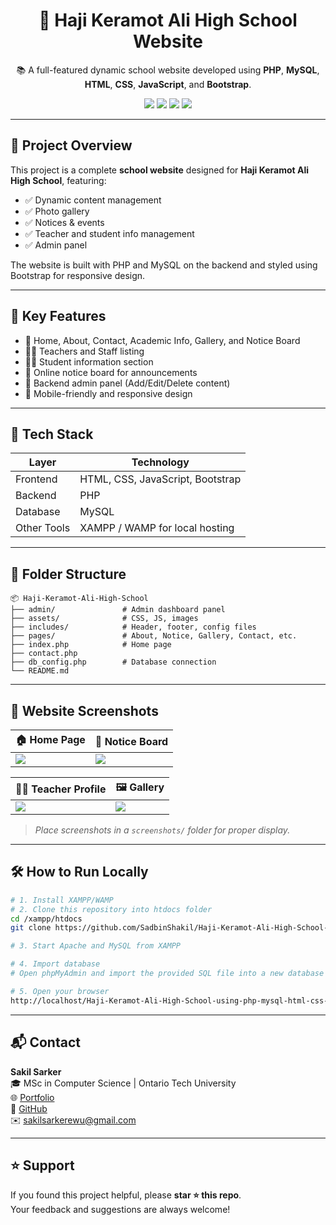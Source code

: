 <div align="center">

# 🏫 Haji Keramot Ali High School Website

📚 A full-featured dynamic school website developed using **PHP**, **MySQL**, **HTML**, **CSS**, **JavaScript**, and **Bootstrap**.

<img src="https://img.shields.io/badge/Backend-PHP-orange?style=flat-square"/>
<img src="https://img.shields.io/badge/Database-MySQL-blue?style=flat-square"/>
<img src="https://img.shields.io/badge/Frontend-HTML%2FCSS%2FJS%2FBootstrap-brightgreen?style=flat-square"/>
<img src="https://img.shields.io/badge/Status-Completed-success?style=flat-square"/>

</div>

---

## 📌 Project Overview

This project is a complete **school website** designed for **Haji Keramot Ali High School**, featuring:
- ✅ Dynamic content management
- ✅ Photo gallery
- ✅ Notices & events
- ✅ Teacher and student info management
- ✅ Admin panel

The website is built with PHP and MySQL on the backend and styled using Bootstrap for responsive design.

---

## 🎯 Key Features

- 🏫 Home, About, Contact, Academic Info, Gallery, and Notice Board
- 🧑‍🏫 Teachers and Staff listing
- 🧑‍🎓 Student information section
- 🧾 Online notice board for announcements
- 📂 Backend admin panel (Add/Edit/Delete content)
- 📱 Mobile-friendly and responsive design

---

## 🧰 Tech Stack

| Layer        | Technology                          |
|--------------|--------------------------------------|
| Frontend     | HTML, CSS, JavaScript, Bootstrap     |
| Backend      | PHP                                  |
| Database     | MySQL                                |
| Other Tools  | XAMPP / WAMP for local hosting       |

---

## 📁 Folder Structure

```
📦 Haji-Keramot-Ali-High-School
├── admin/               # Admin dashboard panel
├── assets/              # CSS, JS, images
├── includes/            # Header, footer, config files
├── pages/               # About, Notice, Gallery, Contact, etc.
├── index.php            # Home page
├── contact.php
├── db_config.php        # Database connection
└── README.md
```

---

## 📸 Website Screenshots

| 🏠 Home Page | 📅 Notice Board |
|--------------|-----------------|
| ![](screenshots/home.png) | ![](screenshots/notices.png) |

| 👨‍🏫 Teacher Profile | 🖼️ Gallery |
|---------------------|-----------|
| ![](screenshots/teachers.png) | ![](screenshots/gallery.png) |

> _Place screenshots in a `screenshots/` folder for proper display._

---

## 🛠️ How to Run Locally

```bash
# 1. Install XAMPP/WAMP
# 2. Clone this repository into htdocs folder
cd /xampp/htdocs
git clone https://github.com/SadbinShakil/Haji-Keramot-Ali-High-School-using-php-mysql-html-css-js-bootstrap-.git

# 3. Start Apache and MySQL from XAMPP

# 4. Import database
# Open phpMyAdmin and import the provided SQL file into a new database (e.g., school_db)

# 5. Open your browser
http://localhost/Haji-Keramot-Ali-High-School-using-php-mysql-html-css-js-bootstrap-/
```

---

## 📬 Contact

**Sakil Sarker**  
🎓 MSc in Computer Science | Ontario Tech University  
🌐 [Portfolio](https://sadbinshakil.github.io/sakilsarker)  
📂 [GitHub](https://github.com/SadbinShakil)  
✉️ [sakilsarkerewu@gmail.com](mailto:sakilsarkerewu@gmail.com)

---

## ⭐ Support

If you found this project helpful, please **star ⭐ this repo**.  
Your feedback and suggestions are always welcome!
